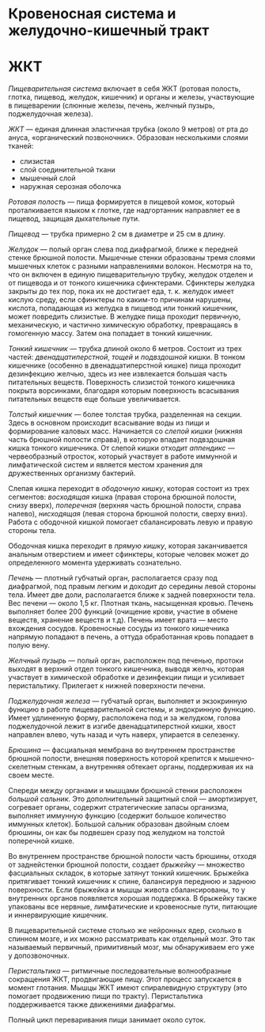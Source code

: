 Кровеносная система и желудочно-кишечный тракт
=======

# ЖКТ

*Пищеварительная система* включает в себя ЖКТ (ротовая полость, глотка,
пищевод, желудок, кишечник) и органы и железы, участвующие в пищеварении
(слюнные железы, печень, желчный пузырь, поджелудочная железа).

*ЖКТ* — единая длинная эластичная трубка (около 9 метров) от рта до
ануса, «органический позвоночник». Образован несколькими слоями тканей:

-   слизистая
-   слой соединительной ткани
-   мышечный слой
-   наружная серозная оболочка

*Ротовая полость* — пища формируется в пищевой комок, который
проталкивается языком к глотке, где надгортанник направляет ее в
пищевод, защищая дыхательные пути.

*Пищевод* — трубка примерно 2 см в диаметре и 25 см в длину.

*Желудок* — полый орган слева под диафрагмой, ближе к передней стенке
брюшной полости. Мышечные стенки образованы тремя слоями мышечных клеток
с разными направлениями волокон. Несмотря на то, что он включен в единую
пищеварительную трубку, желудок отделен и от пищевода и от тонкого
кишечника сфинктерами. Сфинктеры желудка закрыты до тех пор, пока их не
достигает еда, т. к. желудок имеет кислую среду, если сфинктеры по
каким-то причинам нарушены, кислота, попадающая из желудка в пищевод или
тонкий кишечник, может повредить слизистые. В желудке пища проходит
первичную, механическую, и частично химическую обработку, превращаясь в
гомогенную массу. Затем она попадает в тонкий кишечник.

*Тонкий кишечник* — трубка длиной около 6 метров. Состоит из трех
частей: *двенадцатиперстной*, *тощей* и *подвздошной* кишки. В тонком
кишечнике (особенно в двенадцатиперстной кишке) пища проходит
дезинфекцию желчью, здесь из нее извлекается большая часть питательных
веществ. Поверхность слизистой тонкого кишечника покрыта ворсинками,
благодаря которым поверхность всасывания питательных веществ еще больше
увеличивается.

*Толстый кишечник* — более толстая трубка, разделенная на секции. Здесь
в основном происходит всасывание воды из пищи и формирование каловых
масс. Начинается со *слепой кишки* (нижняя часть брюшной полости
справа), в которую впадает подвздошная кишка тонкого кишечника. От
слепой кишки отходит *аппендикс* — червеобразный отросток, который
участвует в работе иммунной и лимфатической систем и является местом
хранения для дружественных организму бактерий.

Слепая кишка переходит в *ободочную кишку*, которая состоит из трех
сегментов: *восходящая* кишка (правая сторона брюшной полости, снизу
вверх), *поперечная* (верхняя часть брюшной полости, справа налево),
*нисходящая* (левая сторона брюшной полости, сверху вниз). Работа с
ободочной кишкой помогает сбалансировать левую и правую стороны тела.

Ободочная кишка переходит в *прямую кишку*, которая заканчивается
анальным отверстием и имеет сфинктеры, которые человек может до
определенного момента удерживать сознательно.

*Печень* — плотный губчатый орган, располагается сразу под диафрагмой,
под правым легким и доходит до середины левой стороны тела. Имеет две
доли, располагается ближе к задней поверхности тела. Вес печени — около
1,5 кг. Плотная ткань, насыщенная кровью. Печень выполняет более 200
функций (очищение крови, участие в обмене веществ, хранение веществ и
т.д). Печень имеет врата — место вхождения сосудов. Кровеносные сосуды
из тонкого кишечника напрямую попадают в печень, а оттуда обработанная
кровь попадает в полую вену.

*Желчный пузырь* — полый орган, расположен под печенью, протоки выходят
в верхний отдел тонкого кишечника, выводя желчь, которая участвует в
химической обработке и дезинфекции пищи и усиливает перистальтику.
Прилегает к нижней поверхности печени.

*Поджелудочная железа* — губчатый орган, выполняет и экзокринную функцию
в работе пищеварительной системы, и эндокринную функцию. Имеет
удлиненную форму, расположена под и за желудком, голова поджелудочной
лежит в изгибе двенадцатиперстной кишки, хвост направлен влево, чуть
назад и чуть наверх, упирается в селезенку.

*Брюшина* — фасциальная мембрана во внутреннем пространстве брюшной
полости, внешняя поверхность которой крепится к мышечно-скелетным
стенкам, а внутренняя обтекает органы, поддерживая их на своем месте.

Спереди между органами и мышцами брюшной стенки расположен *большой
сальник*. Это дополнительный защитный слой — амортизирует, согревает
органы, содержит стратегические запасы организма, выполняет иммунную
функцию (содержит большое количество иммунных клеток). Большой сальник
образован двойным слоем брюшины, он как бы подвешен сразу под желудком
на толстой поперечной кишке.

Во внутреннем пространстве брюшной полости часть брюшины, отходя от
заднейстенки брюшной полости, создает *брыжейку* — множество фасциальных
складок, в которые затянут тонкий кишечник. Брыжейка притягивает тонкий
кишечник к спине, балансируя переднюю и заднюю поверхности. Если
брыжейка и мышцы живота сбалансированы, то у внутренних органов
появляется хорошая поддержка. В брыжейку также упакованы все нервные,
лимфатические и кровеносные пути, питающие и иннервирующие кишечник.

В пищеварительной системе столько же нейронных ядер, сколько в спинном
мозге, и их можно рассматривать как отдельный мозг. Это так называемый
первичный, примитивный мозг, мы обнаруживаем его уже у допозвоночных.

*Перистальтика* — ритмичные последовательные волнообразные сокращения
ЖКТ, продвигающие пищу. Этот процесс запускается в момент глотания.
Мышцы ЖКТ имеют спиралевидную структуру (это помогает продвижению пищи
по тракту). Перистальтика поддерживается также движениями диафрагмы.

Полный цикл переваривания пищи занимает около суток.
